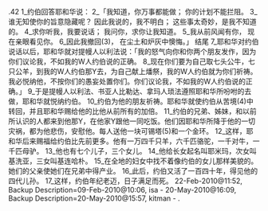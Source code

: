 .42 
1_约伯回答耶和华说： 
2_「我知道，你万事都能做； 
你的计划不能拦阻。 
3_谁无知使你的旨意隐藏呢？ 
因此我说的，我不明白； 
这些事太奇妙，是我不知道的。 
4_求你听我，我要说话； 
我问你，求你让我知道。 
5_我从前风闻有你， 
现在亲眼看见你。 
6_因此我撤回(3)， 
在尘土和炉灰中懊悔。」 
结尾 
7_耶和华对约伯说话以后，耶和华就对提幔人以利法说：「我的怒气向你和你两个朋友发作，因为你们议论我，不如我的W人约伯说的正确。 8_现在你们要为自己取七头公牛，七只公羊，到我的W人约伯那Y去，为自己献上燔祭，我的W人约伯就为你们祈祷。我必悦纳他，不按你们的愚妄处置你们。你们议论我，不如我的W人约伯说的正确。」 9_于是提幔人以利法、书亚人比勒达、拿玛人琐法遵照耶和华所吩咐的去做，耶和华就悦纳约伯。 
10_约伯为他的朋友祈祷。耶和华就使约伯从苦境(4)中转回，并且耶和华赐给他的比他从前所有的加倍。 11_约伯的兄弟、姊妹，和以前所认识的人都来到他那Y，在他家Y跟他一同吃饭。他们因耶和华所降于他的一切灾祸，都为他悲伤，安慰他。每人送他一块可锡塔(5)和一个金环。 12_这样，耶和华后来赐福给约伯比先前更多。他有一万四千只羊，六千匹骆驼，一千对牛，一千匹母驴。 13_他也有七个儿子，三个女儿。 14_他给长女起名叫耶米玛，次女叫基洗亚，三女叫基连哈朴。 15_在全地的妇女中找不着像约伯的女儿那样美貌的。她们的父亲使她们在兄弟中得产业。 16_此后，约伯又活了一百四十年，得见他的四代儿孙。 17_这样，约伯年纪老迈，日子满足而死。 
22-Feb-2010@11:52, Backup Description=09-Feb-2010@10:06, isa - 
20-May-2010@16:09, Backup Description=20-May-2010@15:57, kitman - 
.